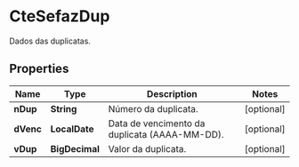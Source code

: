 

# CteSefazDup

Dados das duplicatas.

## Properties

| Name | Type | Description | Notes |
|------------ | ------------- | ------------- | -------------|
|**nDup** | **String** | Número da duplicata. |  [optional] |
|**dVenc** | **LocalDate** | Data de vencimento da duplicata (AAAA-MM-DD). |  [optional] |
|**vDup** | **BigDecimal** | Valor da duplicata. |  [optional] |



